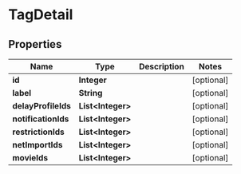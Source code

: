 # TagDetail

## Properties
Name | Type | Description | Notes
------------ | ------------- | ------------- | -------------
**id** | **Integer** |  |  [optional]
**label** | **String** |  |  [optional]
**delayProfileIds** | **List&lt;Integer&gt;** |  |  [optional]
**notificationIds** | **List&lt;Integer&gt;** |  |  [optional]
**restrictionIds** | **List&lt;Integer&gt;** |  |  [optional]
**netImportIds** | **List&lt;Integer&gt;** |  |  [optional]
**movieIds** | **List&lt;Integer&gt;** |  |  [optional]
